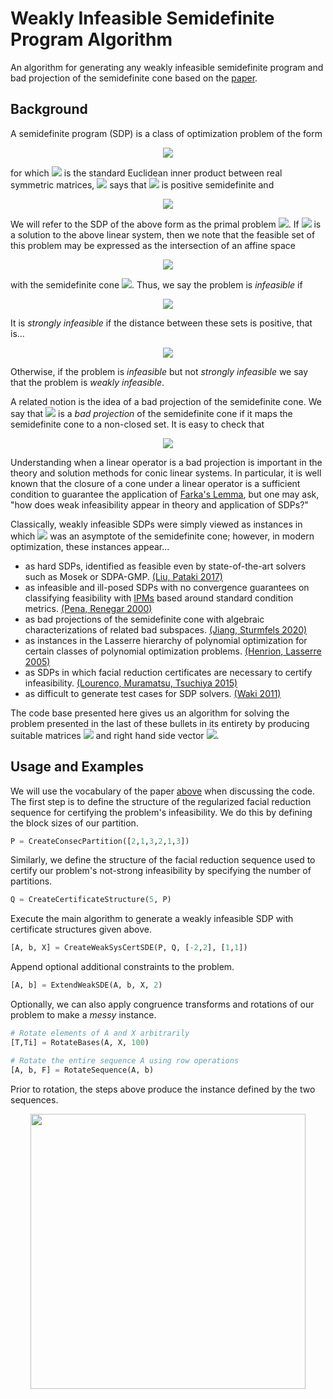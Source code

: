 # Weakly Infeasible Semidefinite Program Algorithm

An algorithm for generating any weakly infeasible semidefinite program and bad projection of the semidefinite cone based on the [paper](http://www.optimization-online.org/DB_FILE/2020/10/8075.pdf).

## Background

A semidefinite program (SDP) is a class of optimization problem of the form

<p align="center"><img src="https://latex.codecogs.com/svg.latex?\begin{array}{rccl}&space;\inf&space;&&space;C\bullet&space;X&space;\\&space;s.t.&space;&&space;\mathcal{A}(X)&space;&&space;=&space;&&space;b\\&space;&&space;X&space;&&space;\succeq&space;&&space;0&space;\end{array}"  /></p>

for which <a><img src="https://latex.codecogs.com/svg.latex?\bullet"  /></a> is the standard Euclidean inner product between real symmetric matrices, <a><img src="https://latex.codecogs.com/svg.latex?X\succeq0"  /></a> says that <a><img src="https://latex.codecogs.com/svg.latex?X"  /></a> is positive semidefinite and

<p align="center"><img src="https://latex.codecogs.com/svg.latex?\mathcal{A}:X\mapsto\begin{pmatrix}&space;A_1\bullet&space;X&space;\\&space;\vdots&space;\\&space;A_m\bullet&space;X&space;\\&space;\end{pmatrix}"  /></p>

We will refer to the SDP of the above form as the primal problem <a><img src="https://latex.codecogs.com/svg.latex?(P)"  /></a>. If <a><img src="https://latex.codecogs.com/svg.latex?X_0" /></a> is a solution to the above linear system, then we note that the feasible set of this problem may be expressed as the intersection of an affine space

<p align="center"><img src="https://latex.codecogs.com/svg.latex?H:=X_0&plus;\mathcal{N}(\mathcal{A})" /></p>

with the semidefinite cone <a><img src="https://latex.codecogs.com/svg.latex?S^n_&plus;"  /></a>. Thus, we say the problem is *infeasible* if

<p align="center"><img src="https://latex.codecogs.com/svg.latex?H\cap&space;S^n_&plus;=\emptyset"  /></p>

It is *strongly infeasible* if the distance between these sets is positive, that is...

<p align="center"><img src="https://latex.codecogs.com/svg.latex?\mathrm{dist}(H,S^n_&plus;)>0" /></p>

Otherwise, if the problem is *infeasible* but not *strongly infeasible* we say that the problem is *weakly infeasible*.

A related notion is the idea of a bad projection of the semidefinite cone. We say that <a><img src="https://latex.codecogs.com/svg.latex?\mathcal{A}"  /></a> is a *bad projection* of the semidefinite cone if it maps the semidefinite cone to a non-closed set. It is easy to check that

<p align="center"><img src="https://latex.codecogs.com/svg.latex?(P)\text{&space;is&space;weakly&space;infeasible&space;for&space;some&space;}b\iff\mathcal{A}\text{&space;is&space;a&space;bad&space;projection&space;of&space;}S^n_&plus;"  /></p>

Understanding when a linear operator is a bad projection is important in the theory and solution methods for conic linear systems. In particular, it is well known that the closure of a cone under a linear operator is a sufficient condition to guarantee the application of [Farka's Lemma](https://en.wikipedia.org/wiki/Farkas%27_lemma), but one may ask, "how does weak infeasibility appear in theory and application of SDPs?"

Classically, weakly infeasible SDPs were simply viewed as instances in which <img src="https://latex.codecogs.com/svg.latex?H" /> was an asymptote of the semidefinite cone; however, in modern optimization, these instances appear...

* as hard SDPs, identified as feasible even by state-of-the-art solvers such as Mosek or SDPA-GMP. [(Liu, Pataki 2017)](https://arxiv.org/abs/1507.00290)
* as infeasible and ill-posed SDPs with no convergence guarantees on classifying feasibility with [IPMs](https://en.wikipedia.org/wiki/Interior-point_method) based around standard condition metrics. [(Pena, Renegar 2000)](https://link.springer.com/article/10.1007/s101070050001)
* as bad projections of the semidefinite cone with algebraic characterizations of related bad subspaces. [(Jiang, Sturmfels 2020)](https://arxiv.org/abs/2006.09956)
* as instances in the Lasserre hierarchy of polynomial optimization for certain classes of polynomial optimization problems. [(Henrion, Lasserre 2005)](https://link.springer.com/chapter/10.1007/10997703_15)
* as SDPs in which facial reduction certificates are necessary to certify infeasibility. [(Lourenco, Muramatsu, Tsuchiya 2015)](https://arxiv.org/abs/1507.06843)
* as difficult to generate test cases for SDP solvers. [(Waki 2011)](http://www.optimization-online.org/DB_HTML/2011/07/3086.html)

The code base presented here gives us an algorithm for solving the problem presented in the last of these bullets in its entirety by producing suitable matrices <a><img src="https://latex.codecogs.com/svg.latex?A_1,\dots,A_m" /></a> and right hand side vector <a><img src="https://latex.codecogs.com/svg.latex?b"  /></a>.

## Usage and Examples

We will use the vocabulary of the paper [above](http://www.optimization-online.org/DB_FILE/2020/10/8075.pdf) when discussing the code. The first step is to define the structure of the regularized facial reduction sequence for certifying the problem's infeasibility. We do this by defining the block sizes of our partition.

```python
P = CreateConsecPartition([2,1,3,2,1,3])
```

Similarly, we define the structure of the facial reduction sequence used to certify our problem's not-strong infeasibility by specifying the number of partitions.

```python
Q = CreateCertificateStructure(5, P)
```

Execute the main algorithm to generate a weakly infeasible SDP with certificate structures given above.

```python
[A, b, X] = CreateWeakSysCertSDE(P, Q, [-2,2], [1,1])
```

Append optional additional constraints to the problem.

```python
[A, b] = ExtendWeakSDE(A, b, X, 2)
```

Optionally, we can also apply congruence transforms and rotations of our problem to make a *messy* instance.

```python
# Rotate elements of A and X arbitrarily
[T,Ti] = RotateBases(A, X, 100)

# Rotate the entire sequence A using row operations
[A, b, F] = RotateSequence(A, b)
```

Prior to rotation, the steps above produce the instance defined by the two sequences.

<p align="center"><img src="https://user-images.githubusercontent.com/26099083/97892286-d1f91e00-1cfd-11eb-87f4-e34981f619fe.png" width=440></p>
